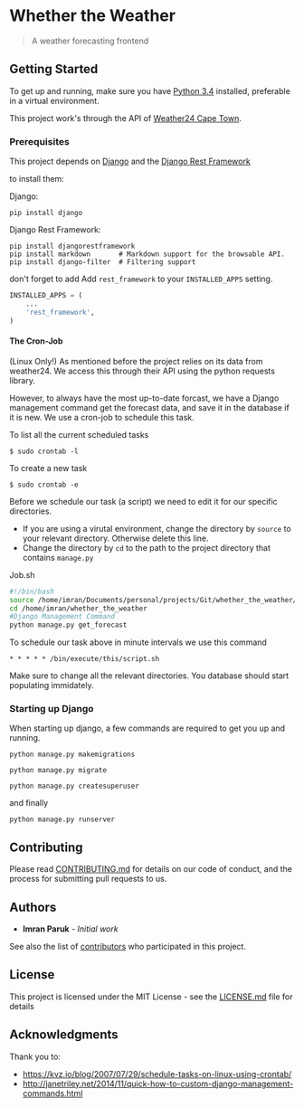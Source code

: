 
# Whether the Weather

> A weather forecasting frontend

## Getting Started

To get up and running, make sure you have [Python 3.4](https://www.python.org/) installed, preferable in a virtual environment.

This project work's through the API of [Weather24 Cape Town](http://weather.news24.com/sa/capetown). 

### Prerequisites

This project depends on [Django](https://www.djangoproject.com) and the [Django Rest Framework](www.django-rest-framework.org/) 

to install them:

Django:
```
pip install django
```
Django Rest Framework:
```
pip install djangorestframework
pip install markdown       # Markdown support for the browsable API.
pip install django-filter  # Filtering support
```
don't forget to add Add ```rest_framework``` to your ```INSTALLED_APPS``` setting.
```python
INSTALLED_APPS = (
    ...
    'rest_framework',
)
```
#### The Cron-Job
(Linux Only!)
As mentioned before the project relies on its data from weather24. We access this through their API using the python requests library. 

However, to always have the most up-to-date forcast, we have a Django management command get the forecast data, and save it in the database if it is new. We use a cron-job to schedule this task.

To list all the current scheduled tasks
```
$ sudo crontab -l
```

To create a new task

```
$ sudo crontab -e
```
Before we schedule our task (a script) we need to edit it for our specific directories.
* If you are using a virutal environment, change the directory by ```source``` to your relevant directory. Otherwise delete this line. 
* Change the directory by ```cd``` to the path to the project directory that contains ```manage.py```

Job.sh
```bash
#!/bin/bash
source /home/imran/Documents/personal/projects/Git/whether_the_weather/bin/activate
cd /home/imran/whether_the_weather
#Django Management Command 
python manage.py get_forecast
```

To schedule our task above in minute intervals we use this command

```
* * * * * /bin/execute/this/script.sh
```
Make sure to change all the relevant directories. 
You database should start populating immidately. 

### Starting up Django
When starting up django, a few commands are required to get you up and running. 

```
python manage.py makemigrations
```
```
python manage.py migrate
```
```
python manage.py createsuperuser
```
and finally
```
python manage.py runserver
```

## Contributing

Please read [CONTRIBUTING.md](/CONTRIBUTING.md) for details on our code of conduct, and the process for submitting pull requests to us.


## Authors

* **Imran Paruk** - *Initial work* 

See also the list of [contributors](/contributors.md) who participated in this project.

## License

This project is licensed under the MIT License - see the [LICENSE.md](/LICENSE.md) file for details

## Acknowledgments

Thank you to:
+ https://kvz.io/blog/2007/07/29/schedule-tasks-on-linux-using-crontab/
+ http://janetriley.net/2014/11/quick-how-to-custom-django-management-commands.html
